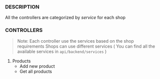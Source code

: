 ### DESCRIPTION
All the controllers are categorized by *service* for each shop

### CONTROLLERS

> Note: Each controller use the services based on the shop requirements
> Shops can use different services ( You can find all the available services in `api/backend/services` )

1. Products
   * Add new product
   * Get all products